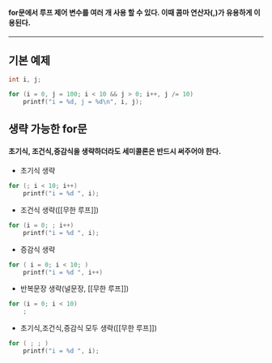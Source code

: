 #### for문에서 루프 제어 변수를 여러 개 사용 할 수 있다. 이때 콤마 연산자(,)가 유용하게 이용된다. ####
____

## 기본 예제 ##
```c
int i, j;

for (i = 0, j = 100; i < 10 && j > 0; i++, j /= 10)
	printf("i = %d, j = %d\n", i, j);
```

## 생략 가능한 for문 ##
#### 초기식, 조건식,증감식을 생략하더라도 세미콜론은 반드시 써주어야 한다. ####
- 초기식 생략
```c
for (; i < 10; i++)
	printf("i = %d ", i);
```

- 조건식 생략([[무한 루프]])
```c
for (i = 0; ; i++)
	printf("i = %d ", i);
```

- 증감식 생략
```c
for ( i = 0; i < 10; )
	printf("i = %d ", i++)
```

- 반복문장 생략(널문장, [[무한 루프]])
```c
for (i = 0; i < 10)
	;
```

- 초기식,조건식,증감식 모두 생략([[무한 루프]])
```c
for ( ; ; )
	printf("i = %d ", i);
```

